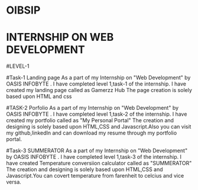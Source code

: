 # OIBSIP
# INTERNSHIP ON WEB DEVELOPMENT
#LEVEL-1

#Task-1
Landing page 
As a part of my Internship on  "Web Development" by OASIS INFOBYTE . I have completed level 1,task-1 of the internship.
I have created my landing page called as Gamerzz Hub 
The page creation is solely based upon HTML and css

#TASK-2
Porfolio
As a part of my Internship on  "Web Development" by OASIS INFOBYTE . I have completed level 1,task-2 of the internship.
I have created my portfolio called as "My Personal Portal" 
The creation and designing is solely based upon HTML,CSS and Javascript.Also you can visit my github,linkedIn and can download my resume through my portfolio portal.

#Task-3
SUMMERATOR
As a part of my Internship on  "Web Development" by OASIS INFOBYTE . I have completed level 1,task-3 of the internship.
I have created Temperature conversiion calculator called as "SUMMERATOR" 
The creation and designing is solely based upon HTML,CSS and Javascript.You can covert temperature from farenheit to celcius and vice versa. 
